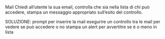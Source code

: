 Mail
Chiedi all’utente la sua email,
controlla che sia nella lista di chi può accedere,
stampa un messaggio appropriato sull’esito del controllo.


SOLUZIONE:
prompt per inserire la mail 
esegurire un controllo tra le mail per vedere se può accedere o no
stampa un alert per avvertitre se è o meno in lista